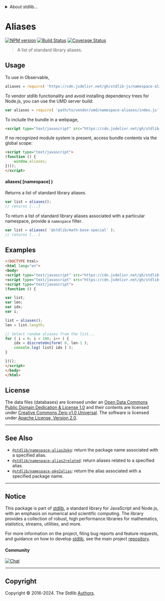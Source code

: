 <!--

@license Apache-2.0

Copyright (c) 2019 The Stdlib Authors.

Licensed under the Apache License, Version 2.0 (the "License");
you may not use this file except in compliance with the License.
You may obtain a copy of the License at

   http://www.apache.org/licenses/LICENSE-2.0

Unless required by applicable law or agreed to in writing, software
distributed under the License is distributed on an "AS IS" BASIS,
WITHOUT WARRANTIES OR CONDITIONS OF ANY KIND, either express or implied.
See the License for the specific language governing permissions and
limitations under the License.

-->


<details>
  <summary>
    About stdlib...
  </summary>
  <p>We believe in a future in which the web is a preferred environment for numerical computation. To help realize this future, we've built stdlib. stdlib is a standard library, with an emphasis on numerical and scientific computation, written in JavaScript (and C) for execution in browsers and in Node.js.</p>
  <p>The library is fully decomposable, being architected in such a way that you can swap out and mix and match APIs and functionality to cater to your exact preferences and use cases.</p>
  <p>When you use stdlib, you can be absolutely certain that you are using the most thorough, rigorous, well-written, studied, documented, tested, measured, and high-quality code out there.</p>
  <p>To join us in bringing numerical computing to the web, get started by checking us out on <a href="https://github.com/stdlib-js/stdlib">GitHub</a>, and please consider <a href="https://opencollective.com/stdlib">financially supporting stdlib</a>. We greatly appreciate your continued support!</p>
</details>

# Aliases

[![NPM version][npm-image]][npm-url] [![Build Status][test-image]][test-url] [![Coverage Status][coverage-image]][coverage-url] <!-- [![dependencies][dependencies-image]][dependencies-url] -->

> A list of standard library aliases.



<section class="usage">

## Usage

To use in Observable,

```javascript
aliases = require( 'https://cdn.jsdelivr.net/gh/stdlib-js/namespace-aliases@umd/browser.js' )
```

To vendor stdlib functionality and avoid installing dependency trees for Node.js, you can use the UMD server build:

```javascript
var aliases = require( 'path/to/vendor/umd/namespace-aliases/index.js' )
```

To include the bundle in a webpage,

```html
<script type="text/javascript" src="https://cdn.jsdelivr.net/gh/stdlib-js/namespace-aliases@umd/browser.js"></script>
```

If no recognized module system is present, access bundle contents via the global scope:

```html
<script type="text/javascript">
(function () {
    window.aliases;
})();
</script>
```

#### aliases( \[namespace] )

Returns a list of standard library aliases.

```javascript
var list = aliases();
// returns [...]
```

To return a list of standard library aliases associated with a particular namespace, provide a `namespace` filter.

```javascript
var list = aliases( '@stdlib/math-base-special' );
// returns [...]
```

</section>

<!-- /.usage -->

<section class="examples">

<!-- TODO: more creative example. -->

## Examples

<!-- eslint no-undef: "error" -->

```html
<!DOCTYPE html>
<html lang="en">
<body>
<script type="text/javascript" src="https://cdn.jsdelivr.net/gh/stdlib-js/random-base-discrete-uniform@umd/browser.js"></script>
<script type="text/javascript" src="https://cdn.jsdelivr.net/gh/stdlib-js/namespace-aliases@umd/browser.js"></script>
<script type="text/javascript">
(function () {

var list;
var len;
var idx;
var i;

list = aliases();
len = list.length;

// Select random aliases from the list...
for ( i = 0; i < 100; i++ ) {
    idx = discreteUniform( 0, len-1 );
    console.log( list[ idx ] );
}

})();
</script>
</body>
</html>
```

</section>

<!-- /.examples -->



<!-- <license> -->

## License

The data files (databases) are licensed under an [Open Data Commons Public Domain Dedication & License 1.0][pddl-1.0] and their contents are licensed under [Creative Commons Zero v1.0 Universal][cc0]. The software is licensed under [Apache License, Version 2.0][apache-license].

<!-- </license> -->

<!-- Section for related `stdlib` packages. Do not manually edit this section, as it is automatically populated. -->

<section class="related">

* * *

## See Also

-   <span class="package-name">[`@stdlib/namespace-alias2pkg`][@stdlib/namespace/alias2pkg]</span><span class="delimiter">: </span><span class="description">return the package name associated with a specified alias.</span>
-   <span class="package-name">[`@stdlib/namespace-alias2related`][@stdlib/namespace/alias2related]</span><span class="delimiter">: </span><span class="description">return aliases related to a specified alias.</span>
-   <span class="package-name">[`@stdlib/namespace-pkg2alias`][@stdlib/namespace/pkg2alias]</span><span class="delimiter">: </span><span class="description">return the alias associated with a specified package name.</span>

</section>

<!-- /.related -->

<!-- Section for all links. Make sure to keep an empty line after the `section` element and another before the `/section` close. -->


<section class="main-repo" >

* * *

## Notice

This package is part of [stdlib][stdlib], a standard library for JavaScript and Node.js, with an emphasis on numerical and scientific computing. The library provides a collection of robust, high performance libraries for mathematics, statistics, streams, utilities, and more.

For more information on the project, filing bug reports and feature requests, and guidance on how to develop [stdlib][stdlib], see the main project [repository][stdlib].

#### Community

[![Chat][chat-image]][chat-url]

---

## Copyright

Copyright &copy; 2016-2024. The Stdlib [Authors][stdlib-authors].

</section>

<!-- /.stdlib -->

<!-- Section for all links. Make sure to keep an empty line after the `section` element and another before the `/section` close. -->

<section class="links">

[npm-image]: http://img.shields.io/npm/v/@stdlib/namespace-aliases.svg
[npm-url]: https://npmjs.org/package/@stdlib/namespace-aliases

[test-image]: https://github.com/stdlib-js/namespace-aliases/actions/workflows/test.yml/badge.svg?branch=v0.2.0
[test-url]: https://github.com/stdlib-js/namespace-aliases/actions/workflows/test.yml?query=branch:v0.2.0

[coverage-image]: https://img.shields.io/codecov/c/github/stdlib-js/namespace-aliases/main.svg
[coverage-url]: https://codecov.io/github/stdlib-js/namespace-aliases?branch=main

<!--

[dependencies-image]: https://img.shields.io/david/stdlib-js/namespace-aliases.svg
[dependencies-url]: https://david-dm.org/stdlib-js/namespace-aliases/main

-->

[chat-image]: https://img.shields.io/gitter/room/stdlib-js/stdlib.svg
[chat-url]: https://app.gitter.im/#/room/#stdlib-js_stdlib:gitter.im

[stdlib]: https://github.com/stdlib-js/stdlib

[stdlib-authors]: https://github.com/stdlib-js/stdlib/graphs/contributors

[cli-section]: https://github.com/stdlib-js/namespace-aliases#cli
[cli-url]: https://github.com/stdlib-js/namespace-aliases/tree/cli
[@stdlib/namespace-aliases]: https://github.com/stdlib-js/namespace-aliases/tree/main

[umd]: https://github.com/umdjs/umd
[es-module]: https://developer.mozilla.org/en-US/docs/Web/JavaScript/Guide/Modules

[deno-url]: https://github.com/stdlib-js/namespace-aliases/tree/deno
[deno-readme]: https://github.com/stdlib-js/namespace-aliases/blob/deno/README.md
[umd-url]: https://github.com/stdlib-js/namespace-aliases/tree/umd
[umd-readme]: https://github.com/stdlib-js/namespace-aliases/blob/umd/README.md
[esm-url]: https://github.com/stdlib-js/namespace-aliases/tree/esm
[esm-readme]: https://github.com/stdlib-js/namespace-aliases/blob/esm/README.md
[branches-url]: https://github.com/stdlib-js/namespace-aliases/blob/main/branches.md

[pddl-1.0]: http://opendatacommons.org/licenses/pddl/1.0/

[cc0]: https://creativecommons.org/publicdomain/zero/1.0

[apache-license]: https://www.apache.org/licenses/LICENSE-2.0

<!-- <related-links> -->

[@stdlib/namespace/alias2pkg]: https://github.com/stdlib-js/namespace-alias2pkg/tree/umd

[@stdlib/namespace/alias2related]: https://github.com/stdlib-js/namespace-alias2related/tree/umd

[@stdlib/namespace/pkg2alias]: https://github.com/stdlib-js/namespace-pkg2alias/tree/umd

<!-- </related-links> -->

</section>

<!-- /.links -->
